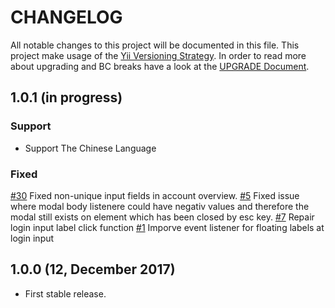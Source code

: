 # CHANGELOG

All notable changes to this project will be documented in this file. This project make usage of the [Yii Versioning Strategy](https://github.com/yiisoft/yii2/blob/master/docs/internals/versions.md). In order to read more about upgrading and BC breaks have a look at the [UPGRADE Document](UPGRADE.md).

## 1.0.1 (in progress)

### Support
- Support The Chinese Language

### Fixed

[#30](https://github.com/luyadev/luya-module-admin/issues/30) Fixed non-unique input fields in account overview.
[#5](https://github.com/luyadev/luya-module-admin/issues/5) Fixed issue where modal body listenere could have negativ values and therefore the modal still exists on element which has been closed by esc key.
[#7](https://github.com/luyadev/luya-module-admin/issues/7) Repair login input label click function
[#1](https://github.com/luyadev/luya-module-admin/issues/1) Imporve event listener for floating labels at login input

## 1.0.0 (12, December 2017)

- First stable release.
